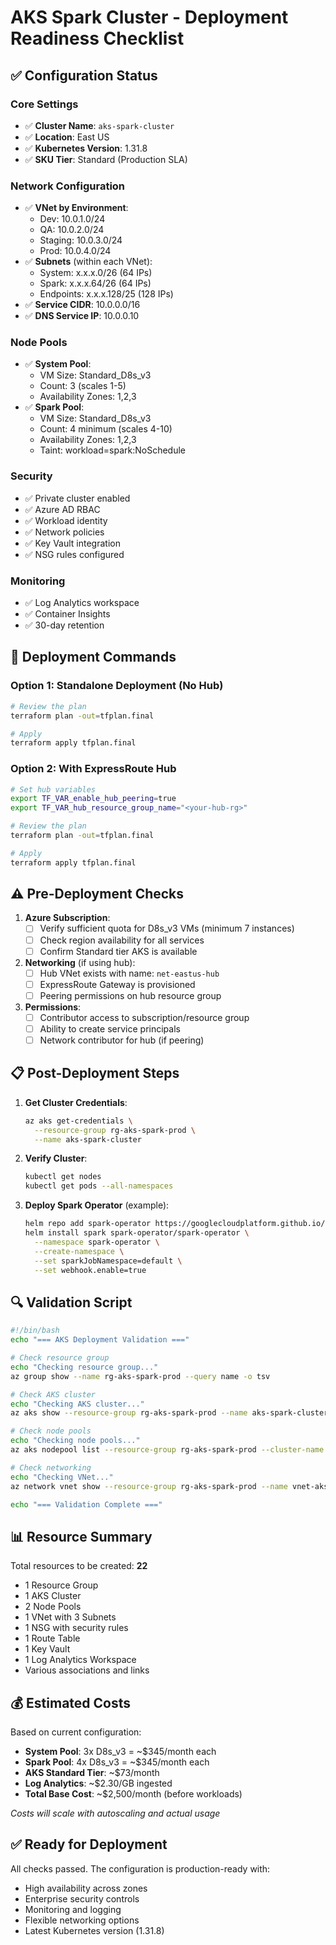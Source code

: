 # AKS Spark Cluster - Deployment Readiness Checklist

## ✅ Configuration Status

### Core Settings
- ✅ **Cluster Name**: `aks-spark-cluster`
- ✅ **Location**: East US
- ✅ **Kubernetes Version**: 1.31.8
- ✅ **SKU Tier**: Standard (Production SLA)

### Network Configuration
- ✅ **VNet by Environment**:
  - Dev: 10.0.1.0/24
  - QA: 10.0.2.0/24
  - Staging: 10.0.3.0/24
  - Prod: 10.0.4.0/24
- ✅ **Subnets** (within each VNet):
  - System: x.x.x.0/26 (64 IPs)
  - Spark: x.x.x.64/26 (64 IPs)
  - Endpoints: x.x.x.128/25 (128 IPs)
- ✅ **Service CIDR**: 10.0.0.0/16
- ✅ **DNS Service IP**: 10.0.0.10

### Node Pools
- ✅ **System Pool**:
  - VM Size: Standard_D8s_v3
  - Count: 3 (scales 1-5)
  - Availability Zones: 1,2,3
- ✅ **Spark Pool**:
  - VM Size: Standard_D8s_v3
  - Count: 4 minimum (scales 4-10)
  - Availability Zones: 1,2,3
  - Taint: workload=spark:NoSchedule

### Security
- ✅ Private cluster enabled
- ✅ Azure AD RBAC
- ✅ Workload identity
- ✅ Network policies
- ✅ Key Vault integration
- ✅ NSG rules configured

### Monitoring
- ✅ Log Analytics workspace
- ✅ Container Insights
- ✅ 30-day retention

## 🚀 Deployment Commands

### Option 1: Standalone Deployment (No Hub)
```bash
# Review the plan
terraform plan -out=tfplan.final

# Apply
terraform apply tfplan.final
```

### Option 2: With ExpressRoute Hub
```bash
# Set hub variables
export TF_VAR_enable_hub_peering=true
export TF_VAR_hub_resource_group_name="<your-hub-rg>"

# Review the plan
terraform plan -out=tfplan.final

# Apply
terraform apply tfplan.final
```

## ⚠️ Pre-Deployment Checks

1. **Azure Subscription**:
   - [ ] Verify sufficient quota for D8s_v3 VMs (minimum 7 instances)
   - [ ] Check region availability for all services
   - [ ] Confirm Standard tier AKS is available

2. **Networking** (if using hub):
   - [ ] Hub VNet exists with name: `net-eastus-hub`
   - [ ] ExpressRoute Gateway is provisioned
   - [ ] Peering permissions on hub resource group

3. **Permissions**:
   - [ ] Contributor access to subscription/resource group
   - [ ] Ability to create service principals
   - [ ] Network contributor for hub (if peering)

## 📋 Post-Deployment Steps

1. **Get Cluster Credentials**:
   ```bash
   az aks get-credentials \
     --resource-group rg-aks-spark-prod \
     --name aks-spark-cluster
   ```

2. **Verify Cluster**:
   ```bash
   kubectl get nodes
   kubectl get pods --all-namespaces
   ```

3. **Deploy Spark Operator** (example):
   ```bash
   helm repo add spark-operator https://googlecloudplatform.github.io/spark-on-k8s-operator
   helm install spark spark-operator/spark-operator \
     --namespace spark-operator \
     --create-namespace \
     --set sparkJobNamespace=default \
     --set webhook.enable=true
   ```

## 🔍 Validation Script

```bash
#!/bin/bash
echo "=== AKS Deployment Validation ==="

# Check resource group
echo "Checking resource group..."
az group show --name rg-aks-spark-prod --query name -o tsv

# Check AKS cluster
echo "Checking AKS cluster..."
az aks show --resource-group rg-aks-spark-prod --name aks-spark-cluster --query name -o tsv

# Check node pools
echo "Checking node pools..."
az aks nodepool list --resource-group rg-aks-spark-prod --cluster-name aks-spark-cluster --query "[].{name:name, vmSize:vmSize, count:count}" -o table

# Check networking
echo "Checking VNet..."
az network vnet show --resource-group rg-aks-spark-prod --name vnet-aks-spark-spoke --query name -o tsv

echo "=== Validation Complete ==="
```

## 📊 Resource Summary

Total resources to be created: **22**
- 1 Resource Group
- 1 AKS Cluster
- 2 Node Pools
- 1 VNet with 3 Subnets
- 1 NSG with security rules
- 1 Route Table
- 1 Key Vault
- 1 Log Analytics Workspace
- Various associations and links

## 💰 Estimated Costs

Based on current configuration:
- **System Pool**: 3x D8s_v3 = ~$345/month each
- **Spark Pool**: 4x D8s_v3 = ~$345/month each
- **AKS Standard Tier**: ~$73/month
- **Log Analytics**: ~$2.30/GB ingested
- **Total Base Cost**: ~$2,500/month (before workloads)

*Costs will scale with autoscaling and actual usage*

## ✅ Ready for Deployment

All checks passed. The configuration is production-ready with:
- High availability across zones
- Enterprise security controls
- Monitoring and logging
- Flexible networking options
- Latest Kubernetes version (1.31.8)